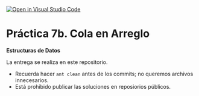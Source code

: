 [![Open in Visual Studio Code](https://classroom.github.com/assets/open-in-vscode-c66648af7eb3fe8bc4f294546bfd86ef473780cde1dea487d3c4ff354943c9ae.svg)](https://classroom.github.com/online_ide?assignment_repo_id=10648800&assignment_repo_type=AssignmentRepo)
# Práctica 7b. Cola en Arreglo
**Estructuras de Datos**

La entrega se realiza en este repositorio. 
* Recuerda hacer ```ant clean``` antes de los commits; no queremos archivos innecesarios.
* Está prohibido publicar las soluciones en reposiorios públicos.
